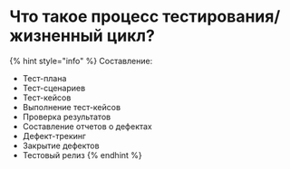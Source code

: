 # Что такое процесс тестирования/жизненный цикл?

{% hint style="info" %}
Составление:

* Тест-плана
* Тест-сценариев
* Тест-кейсов
* Выполнение тест-кейсов
* Проверка результатов
* Составление отчетов о дефектах
* Дефект-трекинг
* Закрытие дефектов
* Тестовый релиз
{% endhint %}


